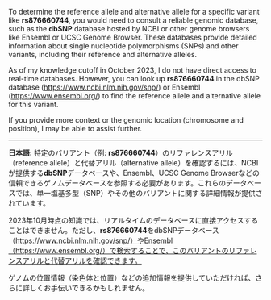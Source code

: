 To determine the reference allele and alternative allele for a specific variant like **rs876660744**, you would need to consult a reliable genomic database, such as the **dbSNP** database hosted by NCBI or other genome browsers like Ensembl or UCSC Genome Browser. These databases provide detailed information about single nucleotide polymorphisms (SNPs) and other variants, including their reference and alternative alleles.

As of my knowledge cutoff in October 2023, I do not have direct access to real-time databases. However, you can look up **rs876660744** in the dbSNP database (https://www.ncbi.nlm.nih.gov/snp/) or Ensembl (https://www.ensembl.org/) to find the reference allele and alternative allele for this variant.

If you provide more context or the genomic location (chromosome and position), I may be able to assist further.

---

**日本語:**
特定のバリアント（例: **rs876660744**）のリファレンスアリル（reference allele）と代替アリル（alternative allele）を確認するには、NCBIが提供する**dbSNP**データベースや、Ensembl、UCSC Genome Browserなどの信頼できるゲノムデータベースを参照する必要があります。これらのデータベースでは、単一塩基多型（SNP）やその他のバリアントに関する詳細情報が提供されています。

2023年10月時点の知識では、リアルタイムのデータベースに直接アクセスすることはできません。ただし、**rs876660744**をdbSNPデータベース（https://www.ncbi.nlm.nih.gov/snp/）やEnsembl（https://www.ensembl.org/）で検索することで、このバリアントのリファレンスアリルと代替アリルを確認できます。

ゲノムの位置情報（染色体と位置）などの追加情報を提供していただければ、さらに詳しくお手伝いできるかもしれません。